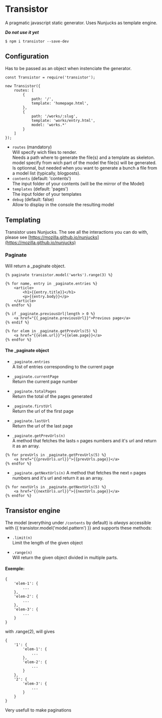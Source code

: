 # Transistor
A pragmatic javascript static generator.
Uses Nunjucks as template engine.

***Do not use it yet***

`$ npm i transistor --save-dev`

## Configuration

Has to be passed as an object when instenciate the generator.
```
const Transistor = require('transistor');

new Transistor({
    routes: [
        {
            path: '/',
            template: 'homepage.html',
        },
        {
            path: '/works/:slug',
            template: 'works/entry.html',
            model: 'works.*'
        }
    ]
});
```

- `routes` (mandatory)   
Will specify wich files to render.   
Needs a path where to generate the file(s) and a template as skeleton.
model specify from wich part of the model the file(s) will be generated. 
Is optionnal, but needed when you want to generate a bunch a file from a model list (typically, blogposts).
- `contents` (default: 'contents')    
The input folder of your contents (will be the mirror of the Model)
- `templates` (default: 'pages')    
The input folder of your templates
- `debug` (default: false)   
Allow to display in the console the resulting model

## Templating 

Transistor uses Nunjucks.
The see all the interactions you can do with, please see [https://mozilla.github.io/nunjucks](https://mozilla.github.io/nunjucks)

### Paginate

Will return a _paginate object.

```
{% paginate transistor.model('works').range(3) %}

{% for name, entry in _paginate.entries %}
    <article>
        <h1>{{entry.title}}</h1>
        <p>{{entry.body}}</p>
    </article>
{% endfor %}

{% if _paginate.previousUrl|length > 0 %}
    <a href="{{_paginate.previousUrl}}">Previous page</a>
{% endif %}

{% for elem in _paginate.getPrevUrls(5) %}
    <a href="{{elem.url}}">{{elem.page}}</a>
{% endfor %}
```

#### The _paginate object
- `_paginate.entries`   
A list of entries corresponding to the current page

- `_paginate.currentPage`   
Return the current page number

- `_paginate.totalPages`   
Return the total of the pages generated

- `_paginate.firstUrl`   
Return the url of the first page

- `_paginate.lastUrl`   
Return the url of the last page

- `_paginate.getPrevUrls(n)`   
A method that fetches the lasts `n` pages numbers and it's url and return it as an array.   
```
{% for prevUrls in _paginate.getPrevUrls(5) %}
    <a href="{{prevUrls.url}}">{{prevUrls.page}}</a>
{% endfor %}
```

- `_paginate.getNextUrls(n)`
A method that fetches the next `n` pages numbers and it's url and return it as an array.   
```
{% for nextUrls in _paginate.getNextUrls(5) %}
    <a href="{{nextUrls.url}}">{{nextUrls.page}}</a>
{% endfor %}
```

## Transistor engine

The model (everything under `/contents` by default) is *always* accessible with {{ transistor.model('model.pattern') }} and supports these methods:

- `.limit(n)`   
Limit the length of the given object

- `.range(n)`   
Will return the given object divided in multiple parts.

#### Exemple:
```
{
    'elem-1': {
        ...
    },
    'elem-2': {
        ...
    },
    'elem-3': {
        ...
    }
}
```
with .range(2), will gives
```
{
    '1': {
        'elem-1': {
            ...
        },
        'elem-2': {
            ...
        }
    },
    '2': {
        'elem-3': {
            ...
        }
    }
}
```
Very usefull to make paginations